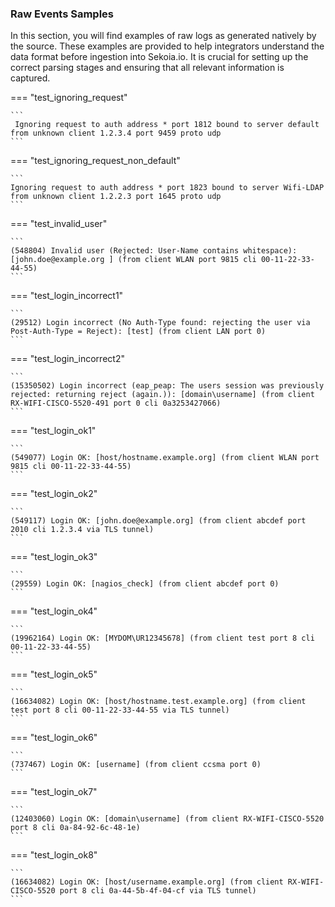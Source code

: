 
### Raw Events Samples

In this section, you will find examples of raw logs as generated natively by the source. These examples are provided to help integrators understand the data format before ingestion into Sekoia.io. It is crucial for setting up the correct parsing stages and ensuring that all relevant information is captured.


=== "test_ignoring_request"

    ```
	 Ignoring request to auth address * port 1812 bound to server default from unknown client 1.2.3.4 port 9459 proto udp
    ```



=== "test_ignoring_request_non_default"

    ```
	Ignoring request to auth address * port 1823 bound to server Wifi-LDAP from unknown client 1.2.2.3 port 1645 proto udp
    ```



=== "test_invalid_user"

    ```
	(548804) Invalid user (Rejected: User-Name contains whitespace): [john.doe@example.org ] (from client WLAN port 9815 cli 00-11-22-33-44-55)
    ```



=== "test_login_incorrect1"

    ```
	(29512) Login incorrect (No Auth-Type found: rejecting the user via Post-Auth-Type = Reject): [test] (from client LAN port 0)
    ```



=== "test_login_incorrect2"

    ```
	(15350502) Login incorrect (eap_peap: The users session was previously rejected: returning reject (again.)): [domain\username] (from client RX-WIFI-CISCO-5520-491 port 0 cli 0a3253427066)
    ```



=== "test_login_ok1"

    ```
	(549077) Login OK: [host/hostname.example.org] (from client WLAN port 9815 cli 00-11-22-33-44-55)
    ```



=== "test_login_ok2"

    ```
	(549117) Login OK: [john.doe@example.org] (from client abcdef port 2010 cli 1.2.3.4 via TLS tunnel)
    ```



=== "test_login_ok3"

    ```
	(29559) Login OK: [nagios_check] (from client abcdef port 0)
    ```



=== "test_login_ok4"

    ```
	(19962164) Login OK: [MYDOM\UR12345678] (from client test port 8 cli 00-11-22-33-44-55)
    ```



=== "test_login_ok5"

    ```
	(16634082) Login OK: [host/hostname.test.example.org] (from client test port 8 cli 00-11-22-33-44-55 via TLS tunnel)
    ```



=== "test_login_ok6"

    ```
	(737467) Login OK: [username] (from client ccsma port 0)
    ```



=== "test_login_ok7"

    ```
	(12403060) Login OK: [domain\username] (from client RX-WIFI-CISCO-5520 port 8 cli 0a-84-92-6c-48-1e)
    ```



=== "test_login_ok8"

    ```
	(16634082) Login OK: [host/username.example.org] (from client RX-WIFI-CISCO-5520 port 8 cli 0a-44-5b-4f-04-cf via TLS tunnel)
    ```



